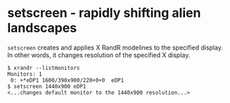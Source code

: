 setscreen - rapidly shifting alien landscapes
=============================================
`setscreen` creates and applies X RandR modelines to the specified display.
In other words, it changes resolution of the specified X display.

```
$ xrandr --listmonitors
Monitors: 1
 0: +*eDP1 1600/390x900/220+0+0  eDP1
$ setscreen 1440x900 eDP1
<...changes default monitor to the 1440x900 resolution...>
```
